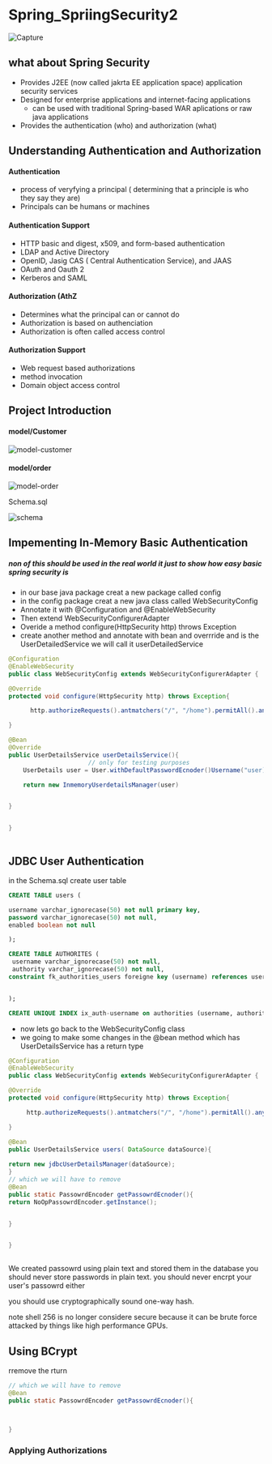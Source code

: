 # Spring_SpriingSecurity2

![Capture](https://github.com/SDguyleroc/Spring_SpriingSecurity2/assets/126127721/7de74207-1459-41a6-9a5e-828998807cff)


## what about Spring Security

* Provides J2EE (now called jakrta EE application space) application security services
* Designed for enterprise applications and internet-facing applications
  * can be used with traditional Spring-based WAR aplications or raw java applications
* Provides the authentication (who) and authorization (what)

## Understanding Authentication and Authorization

#### Authentication
* process of veryfying a principal ( determining that a principle is who they say they are)
* Principals can be humans or machines

#### Authentication Support
- HTTP basic and digest, x509, and form-based authentication
- LDAP and Active Directory
- OpenID, Jasig CAS ( Central Authentication Service), and JAAS
- OAuth and Oauth 2
- Kerberos and SAML

#### Authorization (AthZ 
- Determines what the principal can or cannot do
- Authorization is based on authenciation
- Authorization is often called access control

#### Authorization Support

- Web request based authorizations
- method invocation
- Domain object access control

## Project Introduction

#### model/Customer

![model-customer](https://github.com/SDguyleroc/Spring_SpriingSecurity2/assets/126127721/8bcec304-4a5c-4a0b-ba9b-97434d6a4a60)

#### model/order

![model-order](https://github.com/SDguyleroc/Spring_SpriingSecurity2/assets/126127721/a4c171c9-699d-4b2f-ab97-fb4ef5058e08)

Schema.sql

![schema](https://github.com/SDguyleroc/Spring_SpriingSecurity2/assets/126127721/b89085cc-8171-41cb-9f60-ec74f38f5066)

## Impementing In-Memory Basic Authentication
##### non of this should be used in the real world it just to show how easy basic spring security is



* in our base java package creat a new package called config
* in the config package creat a new java class called WebSecurityConfig
* Annotate it with @Configuration and @EnableWebSecurity
* Then extend WebSecurityConfigurerAdapter
* Overide a method configure(HttpSecurity http) throws Exception
* create another method and annotate with bean and overrride and is the UserDetailedService we will call it userDetailedService
```java
@Configuration
@EnableWebSecurity
public class WebSecurityConfig extends WebSecurityConfigurerAdapter {

@Override
protected void configure(HttpSecurity http) throws Exception{

      http.authorizeRequests().antmatchers("/", "/home").permitAll().anyRequest().authenticated().and().httpBasic();

}

@Bean
@Override
public UserDetailsService userDetailsService(){
                      // only for testing purposes
    UserDetails user = User.withDefaultPasswordEcnoder()Username("user).password("password").roles("User").build();

    return new InmemoryUserdetailsManager(user)


}


}
  
  ```

## JDBC User Authentication

in the Schema.sql
create user table

```sql
CREATE TABLE users (

username varchar_ignorecase(50) not null primary key,
password varchar_ignorecase(50) not null,
enabled boolean not null

);

CREATE TABLE AUTHORITES (
 username varchar_ignorecase(50) not null,
 authority varchar_ignorecase(50) not null,
constraint fk_authorities_users foreigne key (username) references users(username)


);

CREATE UNIQUE INDEX ix_auth-username on authorities (username, authority);


```
* now lets go back to the WebSecurityConfig class
* we going to make some changes in the @bean method which has UserDetailsService has a return type
 ```java
@Configuration
@EnableWebSecurity
public class WebSecurityConfig extends WebSecurityConfigurerAdapter {

@Override
protected void configure(HttpSecurity http) throws Exception{

      http.authorizeRequests().antmatchers("/", "/home").permitAll().anyRequest().authenticated().and().httpBasic();

}

@Bean
public UserDetailsService users( DataSource dataSource){
                      
return new jdbcUserDetailsManager(dataSource);
}
// which we will have to remove
@Bean
public static PassowrdEncoder getPassowrdEcnoder(){
 return NoOpPassowrdEncoder.getInstance();


}


}
  
  ```

We created passowrd using plain text and stored them in the database
you should never store passwords in plain text. you should never encrpt your user's passowrd either 

you should use cryptographically sound one-way hash.

note shell 256 is no longer considere secure because it can be brute force attacked 
by things like high performance GPUs.

## Using BCrypt

rremove the rturn

```java
// which we will have to remove
@Bean
public static PassowrdEncoder getPassowrdEcnoder(){
 


}


```
### Applying Authorizations























